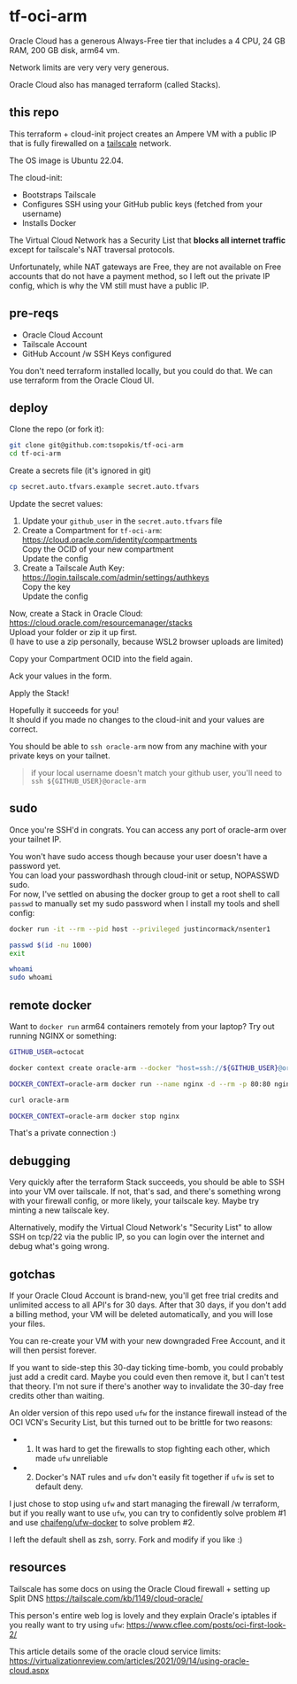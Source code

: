 # tf-oci-arm

Oracle Cloud has a generous Always-Free tier that includes
a 4 CPU, 24 GB RAM, 200 GB disk, arm64 vm.

Network limits are very very very generous.

Oracle Cloud also has managed terraform (called Stacks).

## this repo

This terraform + cloud-init project creates an Ampere VM with a public IP
that is fully firewalled on a [tailscale](https://tailscale.com) network.

The OS image is Ubuntu 22.04.

The cloud-init:
- Bootstraps Tailscale
- Configures SSH using your GitHub public keys (fetched from your username)
- Installs Docker

The Virtual Cloud Network has a Security List that **blocks all internet traffic** except for
tailscale's NAT traversal protocols.

Unfortunately, while NAT gateways are Free, they are not available on Free accounts that do
not have a payment method, so I left out the private IP config, which is why the VM still
must have a public IP.

## pre-reqs

- Oracle Cloud Account
- Tailscale Account
- GitHub Account /w SSH Keys configured

You don't need terraform installed locally, but you could do that.
We can use terraform from the Oracle Cloud UI.

## deploy

Clone the repo (or fork it):
```bash
git clone git@github.com:tsopokis/tf-oci-arm
cd tf-oci-arm
```

Create a secrets file (it's ignored in git)
```bash
cp secret.auto.tfvars.example secret.auto.tfvars
```

Update the secret values:
1. Update your `github_user` in the `secret.auto.tfvars` file
2. Create a Compartment for `tf-oci-arm`: https://cloud.oracle.com/identity/compartments  
   Copy the OCID of your new compartment  
   Update the config  
3. Create a Tailscale Auth Key: https://login.tailscale.com/admin/settings/authkeys  
   Copy the key  
   Update the config  

Now, create a Stack in Oracle Cloud: https://cloud.oracle.com/resourcemanager/stacks  
Upload your folder or zip it up first.  
(I have to use a zip personally, because WSL2 browser uploads are limited)

Copy your Compartment OCID into the field again.

Ack your values in the form.

Apply the Stack!

Hopefully it succeeds for you!  
It should if you made no changes to the cloud-init and your values are correct.

You should be able to `ssh oracle-arm` now from any machine with your private keys on your tailnet.
> if your local username doesn't match your github user, you'll need to `ssh ${GITHUB_USER}@oracle-arm`

## sudo

Once you're SSH'd in congrats. You can access any port of oracle-arm over your tailnet IP.

You won't have sudo access though because your user doesn't have a password yet.  
You can load your passwordhash through cloud-init or setup, NOPASSWD sudo.  
For now, I've settled on abusing the docker group to get a root shell to call `passwd` to manually set my
sudo password when I install my tools and shell config:
```bash
docker run -it --rm --pid host --privileged justincormack/nsenter1

passwd $(id -nu 1000)
exit

whoami
sudo whoami
```

## remote docker

Want to `docker run` arm64 containers remotely from your laptop?
Try out running NGINX or something:
```bash
GITHUB_USER=octocat

docker context create oracle-arm --docker "host=ssh://${GITHUB_USER}@oracle-arm"

DOCKER_CONTEXT=oracle-arm docker run --name nginx -d --rm -p 80:80 nginx

curl oracle-arm

DOCKER_CONTEXT=oracle-arm docker stop nginx
```
That's a private connection :)

## debugging

Very quickly after the terraform Stack succeeds, you should be able to SSH into your VM over tailscale.
If not, that's sad, and there's something wrong with your firewall config, or more likely, your tailscale key.
Maybe try minting a new tailscale key.

Alternatively, modify the Virtual Cloud Network's "Security List" to allow SSH on tcp/22 via the public IP, so you
can login over the internet and debug what's going wrong.

## gotchas

If your Oracle Cloud Account is brand-new, you'll get free trial credits and
unlimited access to all API's for 30 days.
After that 30 days, if you don't add a billing method, your VM will be deleted
automatically, and you will lose your files.

You can re-create your VM with your new downgraded Free Account, and it will then
persist forever.

If you want to side-step this 30-day ticking time-bomb, you could probably just
add a credit card. Maybe you could even then remove it, but I can't test that theory.
I'm not sure if there's another way to invalidate the 30-day free credits other than
waiting.

An older version of this repo used `ufw` for the instance firewall instead of the
OCI VCN's Security List, but this turned out to be brittle for two reasons:
- 1. It was hard to get the firewalls to stop fighting each other, which made `ufw` unreliable
- 2. Docker's NAT rules and `ufw` don't easily fit together if `ufw` is set to default deny.

I just chose to stop using `ufw` and start managing the firewall /w terraform, but if you
really want to use `ufw`, you can try to confidently solve problem #1 and use
[chaifeng/ufw-docker](https://github.com/chaifeng/ufw-docker) to solve problem #2.

I left the default shell as zsh, sorry.
Fork and modify if you like :)

## resources
Tailscale has some docs on using the Oracle Cloud firewall + setting up Split DNS
https://tailscale.com/kb/1149/cloud-oracle/

This person's entire web log is lovely and they explain Oracle's iptables if you really want to try using `ufw`:
https://www.cflee.com/posts/oci-first-look-2/

This article details some of the oracle cloud service limits:
https://virtualizationreview.com/articles/2021/09/14/using-oracle-cloud.aspx
